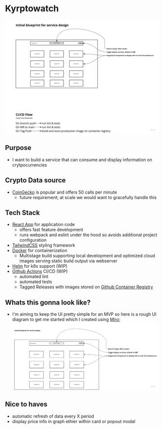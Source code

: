 # Kyrptowatch
![Alt text](.docs/project-spec.jpg?raw=true "blueprint")
## Purpose
 - I want to build a service that can consume and display information on crytpocurrencies

## Crypto Data source
- [CoinGecko](https://www.coingecko.com/en/api) is popular and offers 50 calls per minute
  - future requirement; at scale we would want to gracefully handle this

## Tech Stack
- [React App](https://reactjs.org/docs/create-a-new-react-app.html) for application code
  - offers fast feature development
  - runs webpack and eslint under the hood so avoids additional project configuration
- [TailwindCSS](https://tailwindcss.com/) styling framework
- [Docker](https://docs.docker.com/develop/develop-images/dockerfile_best-practices/) for containerization
  - Multistage build supporting local development and optimized cloud images serving static build output via webserver
- [Helm](https://helm.sh/) for k8s support (WIP)
- [Github Actions](https://github.com/features/actions) CI/CD (WIP)
  - automated lint
  - automated tests
  - Tagged Releases with images stored on [Github Container Registry](https://docs.github.com/en/packages/working-with-a-github-packages-registry/working-with-the-container-registry)

## Whats this gonna look like?
 - I'm aiming to keep the UI pretty simple for an MVP so here is a rough UI diagram to get me started which I created using [Miro](https://miro.com);
![UI](.docs/inital-ui.jpg?raw=true "Im not a designer okay...")


## Nice to haves
 - automatic refresh of data every X period
 - display price info in graph ethier within card or popout modal